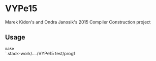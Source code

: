 # VYPe15
Marek Kidon's and Ondra Janosik's 2015 Compiler Construction project

## Usage 
`make`       
`.stack-work/..../VYPe15 test/prog1
